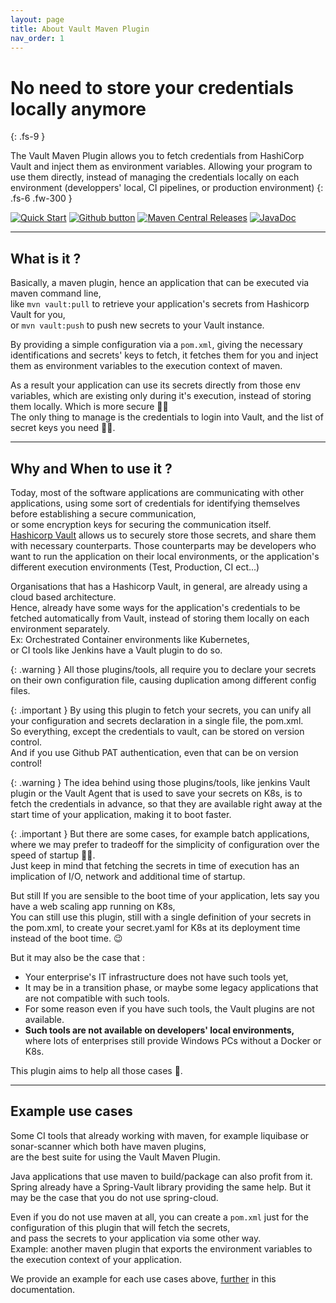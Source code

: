 ```yaml
---
layout: page
title: About Vault Maven Plugin
nav_order: 1
---
```


# No need to store your credentials locally anymore 
{: .fs-9 }

The Vault Maven Plugin allows you to fetch credentials from HashiCorp Vault and inject them as environment variables. Allowing your program to use them directly, instead of managing the credentials locally on each environment (developpers' local, CI pipelines, or production environment)
{: .fs-6 .fw-300 }

[![Quick Start](https://img.shields.io/badge/-Quick%20Start%20%F0%9F%9A%80-blue?style=for-the-badge&logo=rocket)](/vault-maven-plugin/usage.html)
[![Github button](https://img.shields.io/badge/-View%20it%20on%20Github-gray?style=for-the-badge&logo=github)](https://github.com/HomeOfTheWizard/vault-maven-plugin)
[![Maven Central Releases](https://img.shields.io/badge/-Maven%20Releases-orange?style=for-the-badge&logo=apache%20maven)](https://central.sonatype.com/artifact/com.homeofthewizard/vault-maven-plugin)
[![JavaDoc](https://img.shields.io/badge/-JavaDocs%F0%9F%93%84-green?style=for-the-badge)](https://www.javadoc.io/doc/com.homeofthewizard/vault-maven-plugin/latest)


---


## What is it ?
Basically, a maven plugin, hence an application that can be executed via maven command line,  
like `mvn vault:pull` to retrieve your application's secrets from Hashicorp Vault for you,  
or `mvn vault:push` to push new secrets to your Vault instance.     
   
By providing a simple configuration via a `pom.xml`, giving the necessary identifications and secrets' keys to fetch, it fetches them for you and inject them as environment variables to the execution context of maven.  
  
As a result your application can use its secrets directly from those env variables, which are existing only during it's execution, instead of storing them locally. Which is more secure :policeman:  
The only thing to manage is the credentials to login into Vault, and the list of secret keys you need :massage_man:.  
* * *
## Why and When to use it ?
Today, most of the software applications are communicating with other applications, using some sort of credentials for identifying themselves before establishing a secure communication,    
or some encryption keys for securing the communication itself.  
[Hashicorp Vault](https://www.vaultproject.io/) allows us to securely store those secrets, and share them with necessary counterparts.
Those counterparts may be developers who want to run the application on their local environments, or the application's different execution environments (Test, Production, CI ect...)  

Organisations that has a Hashicorp Vault, in general, are already using a cloud based architecture.    
Hence, already have some ways for the application's credentials to be fetched automatically from Vault, instead of storing them locally on each environment separately.  
Ex: Orchestrated Container environments like Kubernetes,  
or CI tools like Jenkins have a Vault plugin to do so.  

{: .warning }
All those plugins/tools, all require you to declare your secrets on their own configuration file, causing duplication among different config files.

{: .important }
By using this plugin to fetch your secrets, you can unify all your configuration and secrets declaration in a single file, the pom.xml.  
So everything, except the credentials to vault, can be stored on version control.  
And if you use Github PAT authentication, even that can be on version control!  

{: .warning }
The idea behind using those plugins/tools, like jenkins Vault plugin or the Vault Agent that is used to save your secrets on K8s, is to fetch the credentials in advance, so that they are available right away at the start time of your application, making it to boot faster.

{: .important }
But there are some cases, for example batch applications, where we may prefer to tradeoff for the simplicity of configuration over the speed of startup :massage_man:.  
Just keep in mind that fetching the secrets in time of execution has an implication of I/O, network and additional time of startup.  

But still If you are sensible to the boot time of your application, lets say you have a web scaling app running on K8s,  
You can still use this plugin, still with a single definition of your secrets in the pom.xml, to create your secret.yaml for K8s at its deployment time instead of the boot time. :wink:   


But it may also be the case that : 
* Your enterprise's IT infrastructure does not have such tools yet,  
* It may be in a transition phase, or maybe some legacy applications that are not compatible with such tools.  
* For some reason even if you have such tools, the Vault plugins are not available.   
* **Such tools are not available on developers' local environments,**  
where lots of enterprises still provide Windows PCs without a Docker or K8s.

This plugin aims to help all those cases :santa:.

* * *
## Example use cases
Some CI tools that already working with maven, for example liquibase or sonar-scanner which both have maven plugins,    
are the best suite for using the Vault Maven Plugin.  
  
Java applications that use maven to build/package can also profit from it.     
Spring already have a Spring-Vault library providing the same help. But it may be the case that you do not use spring-cloud.    
  
Even if you do not use maven at all, you can create a `pom.xml` just for the configuration of this plugin that will fetch the secrets,   
and pass the secrets to your application via some other way.  
Example: another maven plugin that exports the environment variables to the execution context of your application.      
   
We provide an example for each use cases above, [further](/vault-maven-plugin/examples.html) in this documentation.  
